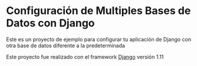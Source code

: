 # Configuración de Multiples Bases de Datos con Django

Este es un proyecto de ejemplo para configurar tu aplicación de Django con otra base de datos diferente a la predeterminada


Este proyecto fue realizado con el framework [Django](https://www.djangoproject.com/) versión 1.11 
